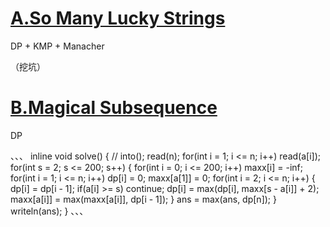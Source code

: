# [A.So Many Lucky Strings](https://codeforces.com/gym/103447/problem/A)

DP + KMP + Manacher

（挖坑）

# [B.Magical Subsequence](https://codeforces.com/gym/103447/problem/B)

DP

、、、
    inline void solve() {
    //    into();
        read(n);
        for(int i = 1; i <= n; i++) read(a[i]);
        for(int s = 2; s <= 200; s++) {
            for(int i = 0; i <= 200; i++) maxx[i] = -inf;
            for(int i = 1; i <= n; i++) dp[i] = 0;
            maxx[a[1]] = 0;
            for(int i = 2; i <= n; i++) {
                dp[i] = dp[i - 1];
                if(a[i] >= s) continue;
                dp[i] = max(dp[i], maxx[s - a[i]] + 2);
                maxx[a[i]] = max(maxx[a[i]], dp[i - 1]);
            }
            ans = max(ans, dp[n]);
        }
        writeln(ans);
    }
、、、
